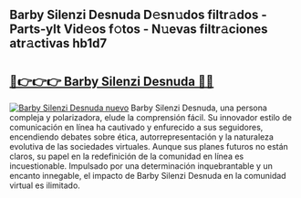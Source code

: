 ## Barby Silenzi Desnuda D𝚎sn𝚞dos filtr𝚊dos - Parts-ylt Vid𝚎os f𝚘tos - N𝚞evas filtr𝚊ciones atr𝚊ctivas hb1d7

# <h2><a href="http://mbcnhmr.tromn.icu/?c=Barby+Silenzi+Desnuda">🔗👉👉👉 Barby Silenzi Desnuda 🔗🔗</a></h2>

[![Barby Silenzi Desnuda nuevo](https://i.imgur.com/pEAQMta.gif)](http://mbcnhmr.tromn.icu/?c=Barby+Silenzi+Desnuda)
Barby Silenzi Desnuda, una persona compleja y polarizadora, elude la comprensión fácil. Su innovador estilo de comunicación en línea ha cautivado y enfurecido a sus seguidores, encendiendo debates sobre ética, autorrepresentación y la naturaleza evolutiva de las sociedades virtuales. Aunque sus planes futuros no están claros, su papel en la redefinición de la comunidad en línea es incuestionable. Impulsado por una determinación inquebrantable y un encanto innegable, el impacto de Barby Silenzi Desnuda en la comunidad virtual es ilimitado.
